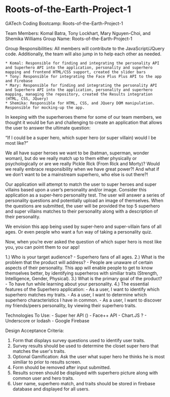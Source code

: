 # Roots-of-the-Earth-Project-1
GATech Coding Bootcamp: Roots-of-the-Earth-Project-1

Team Members: Komal Batra, Tony Lockhart, Mary Nguyen-Choi, and Shemika Williams
Group Name: Roots-of-the-Earth-Project-1

Group Responsibilities:  All members will contribute to the JavaScript/JQuery code.  Additionally, the team will also jump in to help each other as needed.

    * Komal: Responsible for finding and integrating the personality API and Superhero API into the application, personality and superhero mapping and frontend HTML/CSS support, created the slider bars
    * Tony: Responsible for integrating the Face Plus Plus API to the app and Firebase
    * Mary: Responsible for finding and integrating the personality API and Superhero API into the application, personality and superhero mapping, managing the repository, created the Results integration (HTML, CSS, JQuery)
    * Shemika: Responsible for HTML, CSS, and JQuery DOM manipulation.  Responsible for mocking-up the app.

In keeping with the superheroes theme for some of our team members, we thought it would be fun and challenging to create an application that allows the user to answer the ultimate question:

“If I could be a super hero, which super hero (or super villain) would I be most like?”

We all have super heroes we want to be (batman, superman, wonder woman), but do we really match up to them either physically or psychologically or are we really Pickle Rick (From Rick and Morty)? Would we really embrace responsibility when we have great power?!  And what if we don’t want to be a mainstream superhero, who else is out there?!

Our application will attempt to match the user to super heroes and super villains based upon a user’s personality and/or image.  Consider this application as a super-hero personality test.  The user will answer a series of personality questions and potentially upload an image of themselves.  When the questions are submitted, the user will be provided the top 5 superhero and super villains matches to their personality along with a description of their personality.

We envision this app being used by super-hero and super-villain fans of all ages.  Or even people who want a fun way of taking a personality quiz.

Now, when you’re ever asked the question of which super hero is most like you, you can point them to our app!


1.) Who is your target audience?
    - Superhero fans of all ages.
2.) What is the problem that the product will address?
    - People are unaware of certain aspects of their personality. This app will enable people to get to know themselves better, by identifying superheros with similiar traits (Strength, Intelligence, Gender, Physical).
3.) What is the primary goal of the product?
    - To have fun while learning about your personality.
4.) The essential features of the Superhero application:
    - As a user, I want to identify which superhero matches my traits.
    - As a user, I want to determine which superhero characteristics I have in common.
    - As a user, I want to discover my friends/peers personality, by viewing their superhero traits.

Technologies To Use:
    - Super her API ()
    - Face++ API
    - Chart.JS ?
    - Underscore or lodash
    - Google Firebase

Design Acceptance Criteria:
1. Form that displays survey questions used to identify user traits.
2. Survey results should be used to determine the closet super hero that matches the user's traits.
3. Optional Gamification: Ask the user what super hero he thinks he is most similiar to prior to results screen.
4. Form should be removed after input submitted.
5. Results screen should be displayed with superhero picture along with common user and hero traits.
6. User name, superhero match, and traits should be stored in firebase database and displayed for all users.
